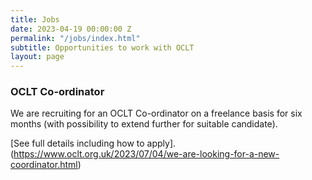 ```yaml
---
title: Jobs
date: 2023-04-19 00:00:00 Z
permalink: "/jobs/index.html"
subtitle: Opportunities to work with OCLT
layout: page
---
```


### OCLT Co-ordinator

We are recruiting for an OCLT Co-ordinator on a freelance basis for six months (with possibility to extend further for suitable candidate).

[See full details including how to apply].(https://www.oclt.org.uk/2023/07/04/we-are-looking-for-a-new-coordinator.html)